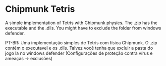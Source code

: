 # Chipmunk Tetris
 A simple implementation of Tetris with Chipmunk physics.
The .zip has the executable and the .dlls. You might have to exclude the folder from windows defender.

PT-BR:
Uma implementação simples de Tetris com física Chipmunk.
O .zip contém o executavel e os .dlls. Talvez você tenha que excluir a pasta do jogo la no windows defender (Configurações de proteção contra vírus e ameaças -> exclusões)
